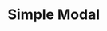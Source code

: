<script setup>
import App from '../../examples/open-modal/App.vue';
</script>

# Simple Modal

<App/>